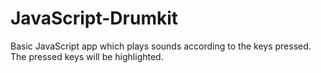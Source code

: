 # JavaScript-Drumkit  
Basic JavaScript app which plays sounds according to the keys pressed.  
The pressed keys will be highlighted.
